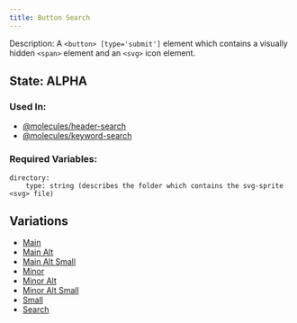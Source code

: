 ```yaml
---
title: Button Search
---
```

Description: A `<button> [type='submit']` element which contains a visually hidden `<span>` element and an `<svg>` icon element.

## State: ALPHA
### Used In:
- [@molecules/header-search](/?p=molecules-header-search)
- [@molecules/keyword-search](/?p=molecules-keyword-search)

### Required Variables: 
~~~
directory: 
    type: string (describes the folder which contains the svg-sprite <svg> file)
~~~
## Variations
* [Main](/?p=atoms-button-link)
* [Main Alt](/?p=atoms-button-link-alt)
* [Main Alt Small](/?p=atoms-button-link-alt-sm)
* [Minor](/?p=atoms-button-link2)
* [Minor Alt](/?p=atoms-button-link2-alt)
* [Minor Alt Small](/?p=atoms-button-link2-alt-sm)
* [Small](/?p=atoms-button-link-sm)
* [Search](/?p=atoms-button-search)
